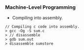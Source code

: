 ### Machine-Level Programming

- Compiling into assembly.

>

    // Compiling c code into assembly.
    > gcc -Og -S sum.c
    > // disassemble
    > gdb sum.out
    > disassemble sumstore
